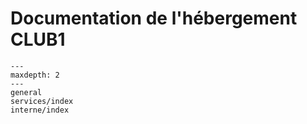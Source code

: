 Documentation de l'hébergement CLUB1
====================================

```{toctree}
---
maxdepth: 2
---
general
services/index
interne/index
```
